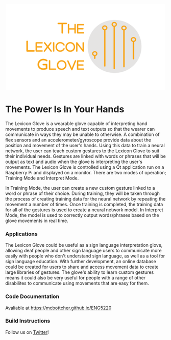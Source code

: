 <p align="center">
  <img height="269" width="500" src="https://github.com/mcbottcher/ENG5220/blob/master/images/logo_with_text-1.png">
</p>

# The Power Is In Your Hands

The Lexicon Glove is a wearable glove capable of interpreting hand movements to produce speech and text outputs so that the wearer can communicate in ways they may be unable to otherwise. A combination of flex sensors and an accelerometer/gyroscope provide data about the position and movement of the user's hands. Using this data to train a neural network, the user can teach custom gestures to the Lexicon Glove to suit their individual needs. Gestures are linked with words or phrases that will be output as text and audio when the glove is interpreting the user's movements. The Lexicon Glove is controlled using a Qt application run on a Raspberry Pi and displayed on a monitor. There are two modes of operation; Training Mode and Interpret Mode.

In Training Mode, the user can create a new custom gesture linked to a word or phrase of their choice. During training, they will be taken through the process of creating training data for the neural network by repeating the movement a number of times. Once training is completed, the training data for all of the gestures is used to create a neural network model. In Interpret Mode, the model is used to correctly output words/phrases based on the glove movements in real time.

### Applications
The Lexicon Glove could be useful as a sign language interpretation glove, allowing deaf people and other sign language users to communicate more easily with people who don't understand sign language, as well as a tool for sign language education. With further development, an online database could be created for users to share and access movement data to create large libraries of gestures. The glove's ability to learn custom gestures means it could also be very useful for people with a range of other disabilites to communicate using movements that are easy for them.

### Code Documentation
Avaliable at https://mcbottcher.github.io/ENG5220


### Build Instructions



Follow us on [Twitter](https://twitter.com/GloveLexicon)! 

